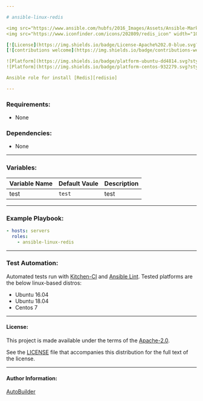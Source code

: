 ```yaml
---

# ansible-linux-redis

<img src="https://www.ansible.com/hubfs/2016_Images/Assets/Ansible-Mark-Large-RGB-Pool.png?hsLang=en-us" width="10%" height="10%" alt="Ansible logo" align="right"/>
<img src="https://www.iconfinder.com/icons/202809/redis_icon" width="10%" height="10%" alt="Ansible logo" align="right"/>

[![License](https://img.shields.io/badge/License-Apache%202.0-blue.svg?style=flat)](https://opensource.org/licenses/Apache-2.0)
[![contributions welcome](https://img.shields.io/badge/contributions-welcome-brightgreen.svg?style=flat)](https://github.com/autobuilder/ansible-isp-speedtest/issues)

![Platform](https://img.shields.io/badge/platform-ubuntu-dd4814.svg?style=flat) 
![Platform](https://img.shields.io/badge/platform-centos-932279.svg?style=flat)

Ansible role for install [Redis][redisio]

---
```


### Requirements:

* None

### Dependencies:

* None

---

### Variables:

| Variable Name | Default Vaule                             | Description               |
|:--------------|:------------------------------------------|:--------------------------|
|test           | ```test```                                | test                      |

---

### Example Playbook:

```yaml
- hosts: servers
  roles:
    - ansible-linux-redis
```

---

### Test Automation:

Automated tests run with [Kitchen-CI][kitchenci] and [Ansible Lint][ansiblelint].
Tested platforms are the below linux-based distros:

* Ubuntu 16.04
* Ubuntu 18.04
* Centos 7

---

#### License:

This project is made available under the terms of the [Apache-2.0][apache2].

See the [LICENSE][license] file that accompanies this distribution for the full text of the license.

---

#### Author Information:

[AutoBuilder][autobuilder]

[redisio]: https://redis.io
[kitchenci]: https://kitchen.ci
[apache2]: https://www.apache.org/licenses/LICENSE-2.0.html
[license]: https://github.com/autobuilder/ansible-isp-speedtest/blob/master/LICENSE
[autobuilder]: https://github.com/autobuilder
[ansiblelint]: https://docs.ansible.com/ansible-lint/